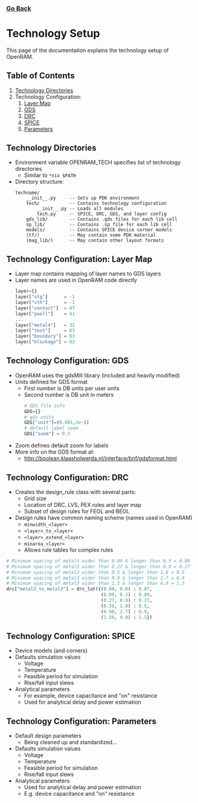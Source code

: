 ### [Go Back](./index.md#table-of-contents)

# Technology Setup
This page of the documentation explains the technology setup of OpenRAM.



## Table of Contents
1. [Technology Directories](#technology-directories)
1. Technology Configuration:
    1. [Layer Map](#technology-configuration-layer-map)
    1. [GDS](#technology-configuration-gds)
    1. [DRC](#technology-configuration-drc)
    1. [SPICE](#technology-configuration-spice)
    1. [Parameters](#technology-configuration-parameters)



## Technology Directories
* Environment variable OPENRAM\_TECH specifies list of technology directories
    * Similar to `*nix $PATH`
* Directory structure:
    ```
    techname/
        __init__.py     -- Sets up PDK environment
        tech/           -- Contains technology configuration
            __init__.py -- Loads all modules
            tech.py     -- SPICE, DRC, GDS, and layer config
        gds_lib/        -- Contains .gds files for each lib cell
        sp_lib/         -- Contains .sp file for each lib cell
        models/         -- Contains SPICE device corner models
        (tf/)           -- May contain some PDK material
        (mag_lib/)      -- May contain other layout formats
    ```



## Technology Configuration: Layer Map
* Layer map contains mapping of layer names to GDS layers
* Layer names are used in OpenRAM code directly
    ```python
    layer={} 
    layer["vtg"]      = -1 
    layer["vth"]      = -1 
    layer["contact"]  = 47 
    layer["pwell"]    = 41 
    ...
    layer["metal4"]   = 31 
    layer["text"]     = 63 
    layer["boundary"] = 63 
    layer["blockage"] = 83
    ```



## Technology Configuration: GDS
* OpenRAM uses the gdsMill library (included and heavily modified)
* Units defined for GDS format
    * First number is DB units per user units
    * Second number is DB unit in meters
        ```python
        # GDS file info
        GDS={}
        # gds units
        GDS["unit"]=(0.001,1e-6)  
        # default label zoom
        GDS["zoom"] = 0.5
        ```
* Zoom defines default zoom for labels
* More info on the GDS format at:
    * http://boolean.klaasholwerda.nl/interface/bnf/gdsformat.html



## Technology Configuration: DRC
* Creates the design\_rule class with several parts:
    * Grid size
    * Location of DRC, LVS, PEX rules and layer map
    * Subset of design rules for FEOL and BEOL
* Design rules have common naming scheme (names used in OpenRAM)
    * `minwidth_<layer>`
    * `<layer>_to_<layer>`
    * `<layer>_extend_<layer>`
    * `minarea_<layer>`
    * Allows rule tables for complex rules
```python
# Minimum spacing of metal3 wider than 0.09 & longer than 0.3 = 0.09
# Minimum spacing of metal3 wider than 0.27 & longer than 0.9 = 0.27
# Minimum spacing of metal3 wider than 0.5 & longer than 1.8 = 0.5
# Minimum spacing of metal3 wider than 0.9 & longer than 2.7 = 0.9
# Minimum spacing of metal3 wider than 1.5 & longer than 4.0 = 1.5
drc["metal3_to_metal3"] = drc_lut({(0.00, 0.0) : 0.07,
                                   (0.09, 0.3) : 0.09,
                                   (0.27, 0.9) : 0.27,
                                   (0.50, 1.8) : 0.5,
                                   (0.90, 2.7) : 0.9,
                                   (1.50, 4.0) : 1.5})
```



## Technology Configuration: SPICE
* Device models (and corners)
* Defaults simulation values
    * Voltage
    * Temperature
    * Feasible period for simulation
    * Rise/fall input slews
* Analytical parameters
    * For example, device capacitance and "on" resistance
    * Used for analytical delay and power estimation



## Technology Configuration: Parameters
* Default design parameters
    * Being cleaned up and standardized...
* Defaults simulation values
    * Voltage
    * Temperature
    * Feasible period for simulation
    * Rise/fall input slews
* Analytical parameters
    * Used for analytical delay and power estimation
    * E.g. device capacitance and "on" resistance
